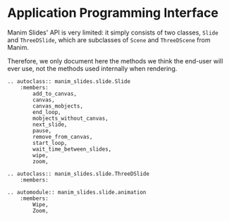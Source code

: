 # Application Programming Interface

Manim Slides' API is very limited: it simply consists of two classes, `Slide`
and `ThreeDSlide`, which are subclasses of `Scene` and `ThreeDScene` from Manim.

Therefore, we only document here the methods we think the end-user will ever
use, not the methods used internally when rendering.

```{eval-rst}
.. autoclass:: manim_slides.slide.Slide
    :members:
        add_to_canvas,
        canvas,
        canvas_mobjects,
        end_loop,
        mobjects_without_canvas,
        next_slide,
        pause,
        remove_from_canvas,
        start_loop,
        wait_time_between_slides,
        wipe,
        zoom,

.. autoclass:: manim_slides.slide.ThreeDSlide
    :members:

.. automodule:: manim_slides.slide.animation
    :members:
        Wipe,
        Zoom,
```

